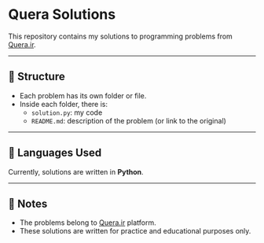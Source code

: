 # Quera Solutions

This repository contains my solutions to programming problems from [Quera.ir](https://quera.ir).

---

## 📂 Structure
- Each problem has its own folder or file.
- Inside each folder, there is:
  - `solution.py`: my code
  - `README.md`: description of the problem (or link to the original)

---

## 🚀 Languages Used
Currently, solutions are written in **Python**.

---

## 📌 Notes
- The problems belong to [Quera.ir](https://quera.ir) platform.
- These solutions are written for practice and educational purposes only.
